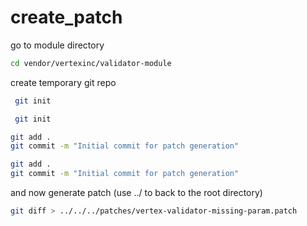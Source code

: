 # create_patch

go to module directory


```bash
cd vendor/vertexinc/validator-module
```

create temporary git repo
```bash
 git init
```

```bash
 git init
```

```bash
git add .
git commit -m "Initial commit for patch generation"
```

```bash
git add .
git commit -m "Initial commit for patch generation"
```

and now generate patch (use ../ to back to the root directory)

```bash
git diff > ../../../patches/vertex-validator-missing-param.patch
```

